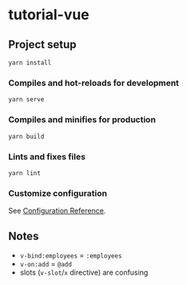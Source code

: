 # tutorial-vue

## Project setup
```
yarn install
```

### Compiles and hot-reloads for development
```
yarn serve
```

### Compiles and minifies for production
```
yarn build
```

### Lints and fixes files
```
yarn lint
```

### Customize configuration
See [Configuration Reference](https://cli.vuejs.org/config/).

## Notes
* `v-bind:employees` = `:employees`
* `v-on:add` = `@add`
* slots (`v-slot`/`x` directive) are confusing
